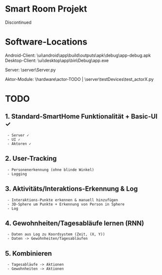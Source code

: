 # Smart Room Projekt
 Discontinued
 
# Software-Locations
  Android-Client: \ui\android\app\build\outputs\apk\debug\app-debug.apk <br>
  Desktop-Client: \ui\desktop\app\bin\Debug\app.exe <br>
  
  Server: \server\Server.py
  
  Aktor-Module: \hardware\actor-TODO | \server\testDevices\test_actorX.py
  
  
# TODO
  ## 1. Standard-SmartHome Funktionalität + Basic-UI ✓
     - Server ✓
     - UI ✓
     - Aktoren ✓
  ## 2. User-Tracking
     - Personenerkennung (ohne blinde Winkel)
     - Logging
  ## 3. Aktivitäts/Interaktions-Erkennung & Log
     - Interaktions-Punkte erkennen & manuell hinzufügen
     - 3D-Sphere um Punkte + Erkennung von Person in Sphere
     - Log
  ## 4. Gewohnheiten/Tagesabläufe lernen (RNN)
     - Daten aus Log zu Koordsystem (Zeit, (X, Y))
     - Daten -> Gewohnheiten/Tagesabläufen
  ## 5. Kombinieren
     - Tagesabläufe -> Aktionen
     - Gewohnheiten -> Aktionen
